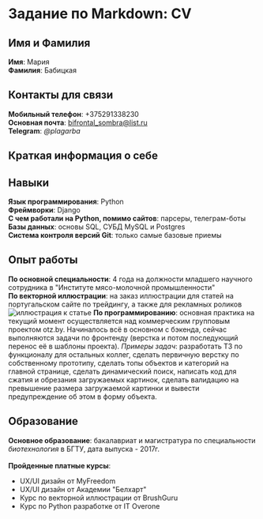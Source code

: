 # Задание по Markdown: CV
## Имя и Фамилия
**Имя**: Мария\
**Фамилия**: Бабицкая
## Контакты для связи
**Мобильный телефон**: +375291338230\
**Основная почта**: bifrontal_sombra@list.ru\
**Telegram**: *@plagarba*
## Краткая информация о себе
## Навыки
**Язык программирования**: Python\
**Фреймворки**: Django\
**С чем работали на Python, помимо сайтов**: парсеры, телеграм-боты\
**Базы данных**: основы SQL, СУБД MySQL и Postgres\
**Система контроля версий Git**: только самые базовые приемы
## Опыт работы
**По основной специальности**: 4 года на должности младшего научного сотрудника в "Институте мясо-молочной промышленности"\
**По векторной иллюстрации**: на заказ иллюстрации для статей на португальском сайте по трейдингу, а также для рекламных роликов\
![иллюстрация к статье](https://disk.yandex.by/i/Ft6gtu1zd1LDwQ)
**По программированию**: основная практика на текущий момент осуществляется над коммерческим групповым проектом otz.by. Начиналось всё в основном с бэкенда, сейчас выполняются задачи по фронтенду (верстка и потом последующий перенос её в шаблоны проекта). *Примеры задач*: разработать ТЗ по функционалу для остальных коллег, сделать первичную верстку по собственному прототипу, сделать топы объектов и категорий на главной странице, сделать динамический поиск, написать код для сжатия и обрезания загружаемых картинок, сделать валидацию на превышение размера загружаемой картинки и вывести предупреждение об этом в форму объекта.
## Образование
**Основное образование**: бакалавриат и магистратура по специальности *биотехнология* в БГТУ, дата выпуска - 2017г.\
\
**Пройденные платные курсы**:
- UX/UI дизайн от MyFreedom
- UX/UI дизайн от Академии "Белхарт"
- Курс по векторной иллюстрации от BrushGuru
- Курс по Python разработке от IT Overone


